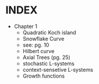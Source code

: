 # INDEX

- Chapter 1
  - Quadratic Koch island
  - Snowflake Curve
  - see: pg. 10
  - Hilbert curve
  - Axial Trees (pg. 25)
  - stochastic L-systems
  - context-sensetive L-systems
  - Growth functions

